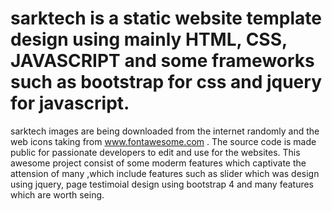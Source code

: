 # sarktech is a static website template design using mainly HTML, CSS, JAVASCRIPT and some frameworks such as bootstrap for css and jquery for javascript.
sarktech images are being downloaded from the internet randomly and the web icons taking from www.fontawesome.com .
The source code is made public for passionate developers to edit and use for the websites.
This awesome project consist of some moderm features which captivate the attension of many ,which include features such as slider which was design using jquery,
page testimoial design using bootstrap 4 and many features which are worth seing.
